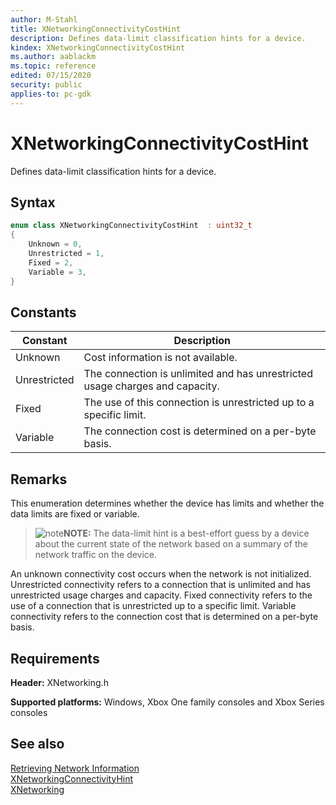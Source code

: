 ```yaml
---
author: M-Stahl
title: XNetworkingConnectivityCostHint
description: Defines data-limit classification hints for a device.
kindex: XNetworkingConnectivityCostHint
ms.author: aablackm
ms.topic: reference
edited: 07/15/2020
security: public
applies-to: pc-gdk
---
```


# XNetworkingConnectivityCostHint

Defines data-limit classification hints for a device. 

## Syntax

```cpp
enum class XNetworkingConnectivityCostHint  : uint32_t
{
    Unknown = 0,
    Unrestricted = 1,
    Fixed = 2,
    Variable = 3,
}
```

## Constants

| Constant | Description |
| --- | --- |
| Unknown | Cost information is not available. |
| Unrestricted | The connection is unlimited and has unrestricted usage charges and capacity. |
| Fixed | The use of this connection is unrestricted up to a specific limit. |
| Variable | The connection cost is determined on a per-byte basis. |

## Remarks

This enumeration determines whether the device has limits and whether the data limits are fixed or variable. 

> ![note](../../../../../../resources/gamecore/images/en-us/common/note.gif)**NOTE:** The data-limit hint is a best-effort guess by a device about the current state of the network based on a summary of the network traffic on the device. 

An unknown connectivity cost occurs when the network is not initialized. Unrestricted connectivity refers to a connection that is unlimited and has unrestricted usage charges and capacity. Fixed connectivity refers to the use of a connection that is unrestricted up to a specific limit. Variable connectivity refers to the connection cost that is determined on a per-byte basis.

## Requirements

**Header:** XNetworking.h
  
**Supported platforms:** Windows, Xbox One family consoles and Xbox Series consoles  
  
## See also  

[Retrieving Network Information](../../../../networking/overviews/initialization-connectivity-networking.md)  
[XNetworkingConnectivityHint](../structs/xnetworkingconnectivityhint.md)  
[XNetworking](../xnetworking_members.md)  
  